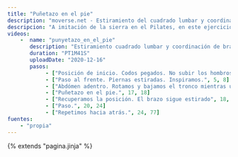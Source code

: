```yaml
---
title: "Puñetazo en el pie"
description: "moverse.net - Estiramiento del cuadrado lumbar y coordinación de brazos y tronco"
descripcion: "A imitación de la sierra en el Pilates, en este ejercicio realizamos un estiramiento profundo del cuadrado lumbar. También trabajamos la coordinación de los brazos con la torsión del tronco."
videos: 
    -  name: "punyetazo_en_el_pie"
       description: "Estiramiento cuadrado lumbar y coordinación de brazos con torsión del tronco."
       duration: "PT1M41S"
       uploadDate: "2020-12-16"
       pasos:
            - ["Posición de inicio. Codos pegados. No subir los hombros.", 1, 5]       
            - ["Paso al frente. Piernas estiradas. Inspiramos.", 5, 8]
            - ["Abdómen adentro. Rotamos y bajamos el tronco mientras un brazo se estira y el otro retrocede. Todo expirando.", 8, 17]      
            - ["Puñetazo en el pie.", 17, 18]
            - ["Recuperamos la posición. El brazo sigue estirado", 18, 20]
            - ["Paso.", 20, 24]
            - ["Repetimos hacia atrás.", 24, 77]            
fuentes:
    - "propia"
---
```

{% extends "pagina.jinja" %}